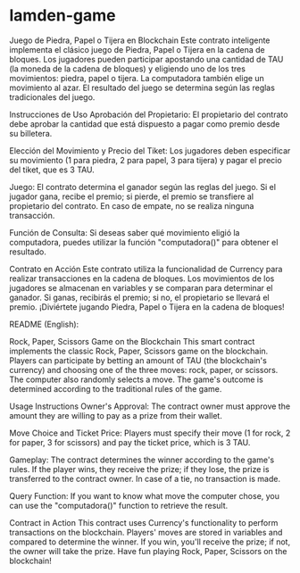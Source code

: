 # lamden-game

Juego de Piedra, Papel o Tijera en Blockchain
Este contrato inteligente implementa el clásico juego de Piedra, Papel o Tijera en la cadena de bloques. Los jugadores pueden participar apostando una cantidad de TAU (la moneda de la cadena de bloques) y eligiendo uno de los tres movimientos: piedra, papel o tijera. La computadora también elige un movimiento al azar. El resultado del juego se determina según las reglas tradicionales del juego.

Instrucciones de Uso
Aprobación del Propietario: El propietario del contrato debe aprobar la cantidad que está dispuesto a pagar como premio desde su billetera.

Elección del Movimiento y Precio del Tiket: Los jugadores deben especificar su movimiento (1 para piedra, 2 para papel, 3 para tijera) y pagar el precio del tiket, que es 3 TAU.

Juego: El contrato determina el ganador según las reglas del juego. Si el jugador gana, recibe el premio; si pierde, el premio se transfiere al propietario del contrato. En caso de empate, no se realiza ninguna transacción.

Función de Consulta: Si deseas saber qué movimiento eligió la computadora, puedes utilizar la función "computadora()" para obtener el resultado.

Contrato en Acción
Este contrato utiliza la funcionalidad de Currency para realizar transacciones en la cadena de bloques. Los movimientos de los jugadores se almacenan en variables y se comparan para determinar el ganador. Si ganas, recibirás el premio; si no, el propietario se llevará el premio. ¡Diviértete jugando Piedra, Papel o Tijera en la cadena de bloques!

README (English):

Rock, Paper, Scissors Game on the Blockchain
This smart contract implements the classic Rock, Paper, Scissors game on the blockchain. Players can participate by betting an amount of TAU (the blockchain's currency) and choosing one of the three moves: rock, paper, or scissors. The computer also randomly selects a move. The game's outcome is determined according to the traditional rules of the game.

Usage Instructions
Owner's Approval: The contract owner must approve the amount they are willing to pay as a prize from their wallet.

Move Choice and Ticket Price: Players must specify their move (1 for rock, 2 for paper, 3 for scissors) and pay the ticket price, which is 3 TAU.

Gameplay: The contract determines the winner according to the game's rules. If the player wins, they receive the prize; if they lose, the prize is transferred to the contract owner. In case of a tie, no transaction is made.

Query Function: If you want to know what move the computer chose, you can use the "computadora()" function to retrieve the result.

Contract in Action
This contract uses Currency's functionality to perform transactions on the blockchain. Players' moves are stored in variables and compared to determine the winner. If you win, you'll receive the prize; if not, the owner will take the prize. Have fun playing Rock, Paper, Scissors on the blockchain!
